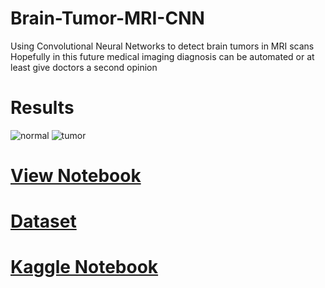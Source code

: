 # Brain-Tumor-MRI-CNN
Using Convolutional Neural Networks to detect brain tumors in MRI scans
Hopefully in this future medical imaging diagnosis can be automated or at least give doctors a second opinion

# Results
![normal](https://raw.githubusercontent.com/vee-upatising/Brain-Tumor-MRI-CNN/master/normal%20(2).JPG)
![tumor](https://github.com/vee-upatising/Brain-Tumor-MRI-CNN/blob/master/tumor2.JPG)

# [View Notebook](https://nbviewer.jupyter.org/github/vee-upatising/Brain-Tumor-MRI-CNN/blob/master/Brain%20Tumor%20CNN.ipynb)

# [Dataset](https://www.kaggle.com/navoneel/brain-mri-images-for-brain-tumor-detection)

# [Kaggle Notebook](https://www.kaggle.com/function9/kernel2d646b5274)

